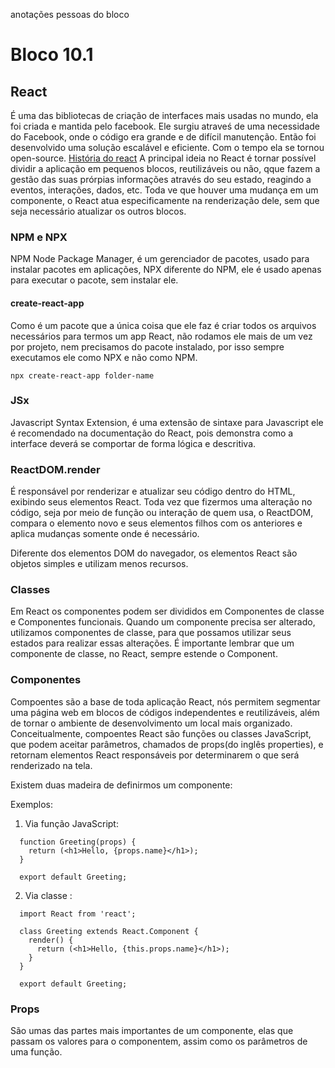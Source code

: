 anotações pessoas do bloco

# Bloco 10.1

## React

É uma das bibliotecas de criação de interfaces mais usadas no mundo, ela foi criada e mantida pelo facebook.
Ele surgiu atraveś de uma necessidade do Facebook, onde o código era grande e de difícil manutenção. Então foi desenvolvido uma solução escalável e eficiente. Com o tempo ela se tornou open-source. [História do react](https://medium.com/@ppternunes/a-hist%C3%B3ria-do-react-ba346c416fe1)
A principal ideia no React é tornar possível dividir a aplicação em pequenos blocos, reutilizáveis ou não, qque fazem a gestão das suas prórpias informações através do seu estado, reagindo a eventos, interações, dados, etc. Toda ve que houver uma mudança em um componente, o React atua especificamente na renderização dele, sem que seja necessário atualizar os outros blocos.

### NPM e NPX

NPM Node Package Manager, é um gerenciador de pacotes, usado para instalar pacotes em aplicações, NPX diferente do NPM, ele é usado apenas para executar o pacote, sem instalar ele.

#### create-react-app

Como é um pacote que a única coisa que ele faz é criar todos os arquivos necessários para termos um app React, não rodamos ele mais de um vez por projeto, nem precisamos do pacote instalado, por isso sempre executamos ele como NPX e não como NPM.

`npx create-react-app folder-name`

### JSx

Javascript Syntax Extension, é uma extensão de sintaxe para Javascript ele é recomendado na documentação do React, pois demonstra como a interface deverá se comportar de forma lógica e descritiva.

### ReactDOM.render

É responsável por renderizar e atualizar seu código dentro do HTML, exibindo seus elementos React.
Toda vez que fizermos uma alteração no código, seja por meio de função ou interação de quem usa, o ReactDOM, compara o elemento novo e seus elementos filhos com os anteriores e aplica mudanças somente onde é necessário.

Diferente dos elementos DOM do navegador, os elementos React são objetos simples e utilizam menos recursos.

### Classes

Em React os componentes podem ser divididos em Componentes de classe e Componentes funcionais. Quando um componente precisa ser alterado, utilizamos componentes de classe, para que possamos utilizar seus estados para realizar essas alterações. É importante lembrar que um componente de classe, no React, sempre estende o Component.

### Componentes

Compoentes são a base de toda aplicação React, nós permitem segmentar uma página web em blocos de códigos independentes e reutilizáveis, além de tornar o ambiente de desenvolvimento um local mais organizado.
Conceitualmente, compoentes React são funções ou classes JavaScript, que podem aceitar parâmetros, chamados de props(do inglês properties), e retornam elementos React responsáveis por determinarem o que será renderizado na tela.

Existem duas madeira de definirmos um componente:

Exemplos:

1. Via função JavaScript:
```
  function Greeting(props) {
    return (<h1>Hello, {props.name}</h1>);
  }

  export default Greeting;
```

2. Via classe :
```
  import React from 'react';

  class Greeting extends React.Component {
    render() {
      return (<h1>Hello, {this.props.name}</h1>);
    }
  }

  export default Greeting;
```
### Props

São umas das partes mais importantes de um componente, elas que passam os valores para o componentem, assim como os parâmetros de uma função.
